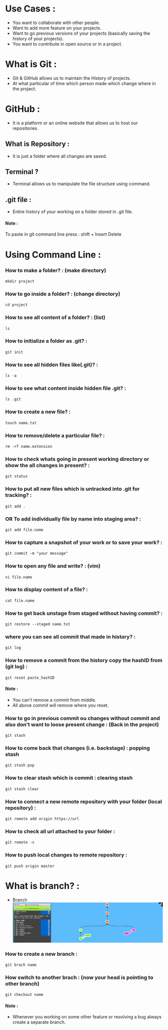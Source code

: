 # Use Cases :
* You want to collaborate with other people.
* Want to add more feature on your projects.
* Want to go previous versions of your projects (basically saving the history of your projects).
* You want to contribute in open source or in a project.

# What is Git :
* Git & GitHub allows us to maintain the History of projects.
* At what particular of time which person made which change where in the project.

# GitHub :
* It is a platform or an online website that allows us to host our repositories.

## What is Repository :
* It is just a folder where all changes are saved.

## Terminal ?
* Terminal allows us to manipulate the file structure using command.

## .git file :
* Entire history of your working on a folder stored in .git file.

#### Note :
To paste in git command line press : shift + Insert Delete

# Using Command Line :
### How to make a folder? : (make directory)
    mkdir project
### How to go inside a folder? : (change directory)
    cd project

### How to see all content of a folder? : (list)
    ls

### How to initialize a folder as .git? :
    git init

### How to see all hidden files like(.git)? :
    ls -a

### How to see what content inside hidden file .git? :
    ls .git

### How to create a new file? :
    touch name.txt

### How to remove/delete a particular file? :
    rm -rf name.extension

### How to check whats going in present working directory or show the all changes in present? :
    git status

### How to put all new files which is untracked into .git for tracking? :
    git add .
### OR To add individually file by name into staging area? :
    git add file.name

### How to capture a snapshot of your work or to save your work? :
    git commit -m "your message"

### How to open any file and write? :  (vim)
    vi file.name

### How to display content of a file? :
    cat file.name

### How to get back unstage from staged without having commit? :
    git restore --staged name.txt

### where you can see all commit that made in history? :
    git log

### How to remove a commit from the history copy the hashID from (git log) :
    git reset paste_hashID

#### Note :
* You can't remove a commit from middle.
* All above commit will remove where you reset.

### How to go in previous commit ou changes without commit and also don't want to loose present change : (Back in the project)
    git stash

### How to come back that changes (i.e. backstage) : popping stash
    git stash pop

### How to clear stash which is commit : clearing stash
    git stash clear

### How to connect a new remote repository with your folder (local repository) :
    git remote add origin https://url

### How to check all url attached to your folder :
    git remote -v

### How to push local changes to remote repository :
    git push origin master

# What is branch? :
* Branch
![Learning branch](Learn-Branch.png)
### How to create a new branch :
    git brach name

### How switch to another brach : (now your head is pointing to other branch)
    git checkout name


#### Note :
* Whenever you working on some other feature or resolving a bug always create a separate branch.
